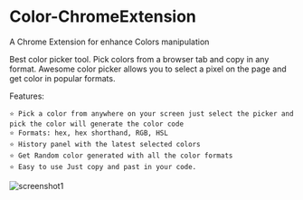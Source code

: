 # Color-ChromeExtension

A Chrome Extension for enhance Colors manipulation

Best color picker tool. Pick colors from a browser tab and copy in any format.
Awesome color picker allows you to select a pixel on the page and get color in popular formats.

Features:

```
⭐ Pick a color from anywhere on your screen just select the picker and pick the color will generate the color code
⭐ Formats: hex, hex shorthand, RGB, HSL
⭐ History panel with the latest selected colors
⭐ Get Random color generated with all the color formats
⭐ Easy to use Just copy and past in your code.
```

![screenshot1](../assets/images/screenShort2.jpg)
